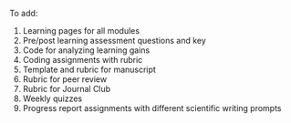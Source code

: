 To add: 

1) Learning pages for all modules
2) Pre/post learning assessment questions and key
3) Code for analyzing learning gains
4) Coding assignments with rubric
5) Template and rubric for manuscript
6) Rubric for peer review
7) Rubric for Journal Club
8) Weekly quizzes
9) Progress report assignments with different scientific writing prompts

